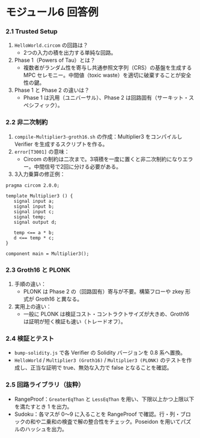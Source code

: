 # モジュール6 回答例

### 2.1 Trusted Setup

1. `HelloWorld.circom` の回路は？
   - 2つの入力の積を出力する単純な回路。
2. Phase 1（Powers of Tau）とは？
   - 複数者がランダム性を寄与し共通参照文字列（CRS）の基盤を生成する MPC セレモニー。中間値（toxic waste）を適切に破棄することが安全性の鍵。
3. Phase 1 と Phase 2 の違いは？
   - Phase 1 は汎用（ユニバーサル）、Phase 2 は回路固有（サーキット・スペシフィック）。

### 2.2 非二次制約

1. `compile-Multiplier3-groth16.sh` の作成：Multiplier3 をコンパイルし Verifier を生成するスクリプトを作る。
2. `error[T3001]` の意味：
   - Circom の制約は二次まで。3項積を一度に置くと非二次制約になりエラー。中間信号で2回に分ける必要がある。
3. 3入力乗算の修正例：

```circom
pragma circom 2.0.0;

template Multiplier3 () {
   signal input a;
   signal input b;
   signal input c;
   signal temp;
   signal output d;

   temp <== a * b;
   d <== temp * c;
}

component main = Multiplier3();
```

### 2.3 Groth16 と PLONK

1. 手順の違い：
   - PLONK は Phase 2 の（回路固有）寄与が不要。構築フローや zkey 形式が Groth16 と異なる。
2. 実用上の違い：
   - 一般に PLONK は検証コスト・コントラクトサイズが大きめ、Groth16 は証明が短く検証も速い（トレードオフ）。

### 2.4 検証とテスト

- `bump-solidity.js` で各 Verifier の Solidity バージョンを 0.8 系へ置換。
- `HelloWorld` / `Multiplier3 (Groth16)` / `Multiplier3 (PLONK)` のテストを作成し、正当な証明で true、無効な入力で false となることを確認。

### 2.5 回路ライブラリ（抜粋）

- RangeProof：`GreaterEqThan` と `LessEqThan` を用い、下限以上かつ上限以下を満たすとき 1 を出力。
- Sudoku：各マスが 0〜9 に入ることを RangeProof で確認。行・列・ブロックの和や二乗和の検査で解の整合性をチェック。Poseidon を用いてパズルのハッシュを出力。

